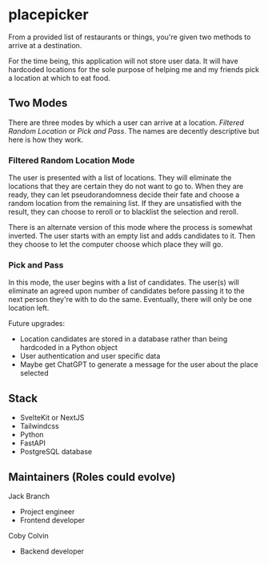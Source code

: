 # placepicker
From a provided list of restaurants or things, you're given two methods to arrive at a destination.

For the time being, this application will not store user data. It will have hardcoded locations for the sole purpose of helping me and my friends pick a location at which to eat food.

## Two Modes

There are three modes by which a user can arrive at a location. _Filtered Random Location_ or _Pick and Pass_. The names are decently descriptive but here is how they work.

### Filtered Random Location Mode

The user is presented with a list of locations. They will eliminate the locations that they are certain they do not want to go to. When they are ready, they can let pseudorandomness decide their fate and choose a random location from the remaining list. If they are unsatisfied with the result, they can choose to reroll or to blacklist the selection and reroll.

There is an alternate version of this mode where the process is somewhat inverted. The user starts with an empty list and adds candidates to it. Then they choose to let the computer choose which place they will go.

### Pick and Pass

In this mode, the user begins with a list of candidates. The user(s) will eliminate an agreed upon number of candidates before passing it to the next person they're with to do the same. Eventually, there will only be one location left.

Future upgrades:
- Location candidates are stored in a database rather than being hardcoded in a Python object
- User authentication and user specific data
- Maybe get ChatGPT to generate a message for the user about the place selected

## Stack

- SvelteKit or NextJS
- Tailwindcss
- Python
- FastAPI
- PostgreSQL database

## Maintainers (Roles could evolve)

Jack Branch
- Project engineer
- Frontend developer

Coby Colvin
- Backend developer
